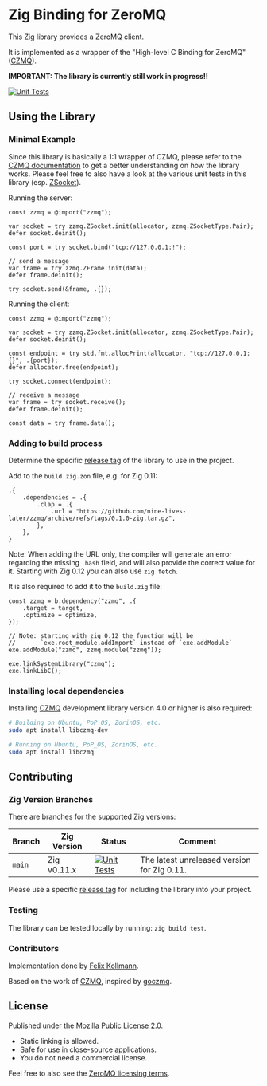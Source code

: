 # Zig Binding for ZeroMQ

This Zig library provides a ZeroMQ client.

It is implemented as a wrapper of the "High-level C Binding for ZeroMQ" ([CZMQ](http://czmq.zeromq.org)).

**IMPORTANT: The library is currently still work in progress!!**

[![Unit Tests](https://github.com/nine-lives-later/zzmq/actions/workflows/test.yml/badge.svg?branch=main)](https://github.com/nine-lives-later/zzmq/actions/workflows/test.yml)

## Using the Library

### Minimal Example

Since this library is basically a 1:1 wrapper of CZMQ, please refer to the [CZMQ documentation](http://czmq.zeromq.org) to get a better understanding on how the library works.
Please feel free to also have a look at the various unit tests in this library (esp. [ZSocket](src/classes/zsocket.zig)).

Running the server:

```zig
const zzmq = @import("zzmq");

var socket = try zzmq.ZSocket.init(allocator, zzmq.ZSocketType.Pair);
defer socket.deinit();

const port = try socket.bind("tcp://127.0.0.1:!");

// send a message
var frame = try zzmq.ZFrame.init(data);
defer frame.deinit();

try socket.send(&frame, .{});
```

Running the client:


```zig
const zzmq = @import("zzmq");

var socket = try zzmq.ZSocket.init(allocator, zzmq.ZSocketType.Pair);
defer socket.deinit();

const endpoint = try std.fmt.allocPrint(allocator, "tcp://127.0.0.1:{}", .{port});
defer allocator.free(endpoint);

try socket.connect(endpoint);

// receive a message
var frame = try socket.receive();
defer frame.deinit();

const data = try frame.data();
```


### Adding to build process

Determine the specific [release tag](https://github.com/nine-lives-later/zzmq/tags) of the library to use in the project.

Add to the `build.zig.zon` file, e.g. for Zig 0.11:

```zig
.{
    .dependencies = .{
        .clap = .{
            .url = "https://github.com/nine-lives-later/zzmq/archive/refs/tags/0.1.0-zig.tar.gz",
        },
    },
}
```

Note: When adding the URL only, the compiler will generate an error regarding the missing `.hash` field, and will also provide the correct value for it. Starting with Zig 0.12 you can also use `zig fetch`.

It is also required to add it to the `build.zig` file:

```zig
const zzmq = b.dependency("zzmq", .{
    .target = target,
    .optimize = optimize,
});

// Note: starting with zig 0.12 the function will be 
//       `exe.root_module.addImport` instead of `exe.addModule`
exe.addModule("zzmq", zzmq.module("zzmq"));

exe.linkSystemLibrary("czmq");
exe.linkLibC();
```

### Installing local dependencies

Installing [CZMQ](http://czmq.zeromq.org) development library version 4.0 or higher is also required:

```sh
# Building on Ubuntu, PoP_OS, ZorinOS, etc.
sudo apt install libczmq-dev

# Running on Ubuntu, PoP_OS, ZorinOS, etc.
sudo apt install libczmq
```

## Contributing

### Zig Version Branches

There are branches for the supported Zig versions:

| Branch | Zig Version   | Status | Comment |
| --- |---------------| --- | --- |
| `main` | Zig v0.11.x  | [![Unit Tests](https://github.com/nine-lives-later/zzmq/actions/workflows/test.yml/badge.svg?branch=main)](https://github.com/nine-lives-later/zzmq/actions/workflows/test.yml) | The latest unreleased version for Zig 0.11. |

Please use a specific [release tag](https://github.com/nine-lives-later/zzmq/tags) for including the library into your project.

### Testing

The library can be tested locally by running: `zig build test`.

### Contributors

Implementation done by [Felix Kollmann](https://github.com/fkollmann).

Based on the work of [CZMQ](http://czmq.zeromq.org), inspired by [goczmq](https://github.com/zeromq/goczmq).

## License

Published under the [Mozilla Public License 2.0](https://www.mozilla.org/en-US/MPL/2.0/).

- Static linking is allowed.
- Safe for use in close-source applications.
- You do not need a commercial license.

Feel free to also see the [ZeroMQ licensing terms](http://zeromq.wikidot.com/area:licensing).
